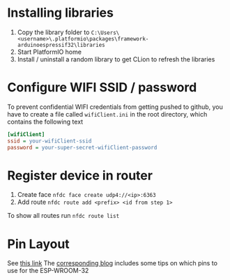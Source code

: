 # Installing libraries
1. Copy the library folder to ``C:\Users\<username>\.platformio\packages\framework-arduinoespressif32\libraries``
2. Start PlatformIO home
3. Install / uninstall a random library to get CLion to refresh the libraries


# Configure WIFI SSID / password
To prevent confidential WIFI credentials from getting pushed to github, you have to create a file called ``wifiClient.ini`` 
in the root directory, which contains the following text
```ini
[wifiClient]
ssid = your-wifiClient-ssid
password = your-super-secret-wifiClient-password
```


# Register device in router
1. Create face ``nfdc face create udp4://<ip>:6363``
2. Add route ``nfdc route add <prefix> <id from step 1>``

To show all routes run ``nfdc route list``


# Pin Layout
See [this link](https://raw.githubusercontent.com/AchimPieters/esp32-homekit-camera/master/Images/ESP32-38%20PIN-DEVBOARD.png)
The [corresponding blog](https://www.studiopieters.nl/esp32-pinout/) includes some tips on which pins to use
for the ESP-WROOM-32
